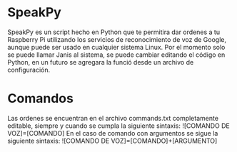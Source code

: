 SpeakPy
===========
SpeakPy es un script hecho en Python que te permitira dar ordenes a tu Raspberry Pi utilizando los servicios de reconocimiento de voz de Google, aunque puede ser usado en cualquier sistema Linux.
Por el momento solo se puede llamar Janis al sistema, se puede cambiar editando el código en Python, en un futuro se agregara la funció desde un archivo de configuración.

Comandos
==========
Las ordenes se encuentran en el archivo commands.txt completamente editable, siempre y cuando se cumpla la siguiente sintaxis:
![COMANDO DE VOZ]=[COMANDO]
En el caso de comando con argumentos se sigue la siguiente sintaxis:
![COMANDO DE VOZ]=[COMANDO]+[ARGUMENTO]
